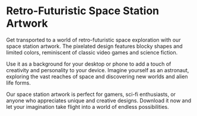 <!--font:Montserrat.-->

# Retro-Futuristic Space Station Artwork

Get transported to a world of retro-futuristic space exploration with our space station artwork. The pixelated design features blocky shapes and limited colors, reminiscent of classic video games and science fiction.

Use it as a background for your desktop or phone to add a touch of creativity and personality to your device. Imagine yourself as an astronaut, exploring the vast reaches of space and discovering new worlds and alien life forms.

Our space station artwork is perfect for gamers, sci-fi enthusiasts, or anyone who appreciates unique and creative designs. Download it now and let your imagination take flight into a world of endless possibilities.

<!--

Write me markdown content of website with wallpaper:

"A pixel art depiction of a space station, with blocky shapes and limited colors that create a retro and futuristic feel."

The header of the page should not be copy of the text but rather a real content of the website which is using this wallpaper.


---


# Retro Futuristic Space Station Wallpaper

This pixel art wallpaper features a space station with blocky shapes and limited colors, giving it a unique retro-futuristic vibe. The design is perfect for those who love old-school video games or science fiction.

Whether you're looking to spruce up your desktop background or add some personality to your phone's lock screen, this wallpaper is sure to impress. Download it today and enjoy the nostalgic feel of a classic space adventure right on your device.


---


Heading should not include word "wallpaper". The website should not be about the wallpaper itself, wallpaper is just a related background, rewrite whole content.


---


# Explore the Retro-Futuristic World of Space Station Pixel Art

Step into a world of retro-futuristic space exploration with our pixel art depiction of a space station. With blocky shapes and limited colors, this artwork captures the essence of classic video games and science fiction.

Use it as a background for your desktop or phone to transport yourself to a world of adventure and discovery. Imagine exploring the galaxy aboard a spaceship, discovering new worlds and encountering alien life forms.

Our space station pixel art is perfect for gamers, sci-fi enthusiasts, or anyone who appreciates unique and creative designs. Download it now and let your imagination take flight.


---


Heading is too long, rewrite whole content.


---


# Retro-Futuristic Space Station Pixel Art

Experience the nostalgia of classic video games and science fiction with our retro-futuristic space station pixel art. The blocky shapes and limited colors create a unique design that transports you to a world of adventure and exploration.

Use it as a background for your desktop or phone to add a touch of personality and creativity to your device. Imagine yourself aboard a spaceship, exploring the unknown depths of the galaxy and discovering new worlds and alien life forms.

Our space station pixel art is perfect for gamers, sci-fi enthusiasts, or anyone who appreciates unique and creative designs. Download it now and let your imagination take flight into a world of endless possibilities.


---


Heading is too long, rewrite whole content.


---


# Retro-Futuristic Space Station Artwork

Get transported to a world of retro-futuristic space exploration with our space station artwork. The pixelated design features blocky shapes and limited colors, reminiscent of classic video games and science fiction.

Use it as a background for your desktop or phone to add a touch of creativity and personality to your device. Imagine yourself as an astronaut, exploring the vast reaches of space and discovering new worlds and alien life forms.

Our space station artwork is perfect for gamers, sci-fi enthusiasts, or anyone who appreciates unique and creative designs. Download it now and let your imagination take flight into a world of endless possibilities.


---


Write me a Google font which is best fitting for the website.

Pick from the list:
- Montserrat
- Barlow Condensed
- Raleway
- Playfair Display
- Great Vibes
- Futura
- Inter
- Open Sans
- Orbitron
- Alegreya
- Exo 2
- Roboto
- Poppins
- Lobster
- Dancing Script
- Lato
- IBM Plex Sans


Write just the font name nothing else.


---


Montserrat.

-->
